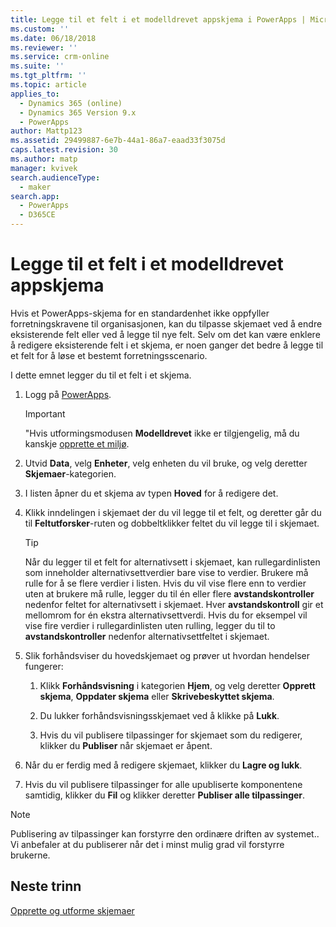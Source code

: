 ```yaml
---
title: Legge til et felt i et modelldrevet appskjema i PowerApps | MicrosoftDocs
ms.custom: ''
ms.date: 06/18/2018
ms.reviewer: ''
ms.service: crm-online
ms.suite: ''
ms.tgt_pltfrm: ''
ms.topic: article
applies_to:
  - Dynamics 365 (online)
  - Dynamics 365 Version 9.x
  - PowerApps
author: Mattp123
ms.assetid: 29499887-6e7b-44a1-86a7-eaad33f3075d
caps.latest.revision: 30
ms.author: matp
manager: kvivek
search.audienceType:
  - maker
search.app:
  - PowerApps
  - D365CE
---
```

# <a name="add-a-field-to-a-model-driven-app-form"></a>Legge til et felt i et modelldrevet appskjema 

Hvis et PowerApps-skjema for en standardenhet ikke oppfyller forretningskravene til organisasjonen, kan du tilpasse skjemaet ved å endre eksisterende felt eller ved å legge til nye felt. Selv om det kan være enklere å redigere eksisterende felt i et skjema, er noen ganger det bedre å legge til et felt for å løse et bestemt forretningsscenario.

I dette emnet legger du til et felt i et skjema.   
  
1.  Logg på [PowerApps](https://web.powerapps.com/?utm_source=padocs&utm_medium=linkinadoc&utm_campaign=referralsfromdoc).  


    > [!IMPORTANT]
    > "Hvis utformingsmodusen **Modelldrevet** ikke er tilgjengelig, må du kanskje [opprette et miljø](https://docs.microsoft.com/powerapps/administrator/create-environment). 

2.  Utvid **Data**, velg **Enheter**, velg enheten du vil bruke, og velg deretter **Skjemaer**-kategorien.  

3.  I listen åpner du et skjema av typen **Hoved** for å redigere det.  
  
4.  Klikk inndelingen i skjemaet der du vil legge til et felt, og deretter går du til **Feltutforsker**-ruten og dobbeltklikker feltet du vil legge til i skjemaet.  
  
    > [!TIP]
    >  Når du legger til et felt for alternativsett i skjemaet, kan rullegardinlisten som inneholder alternativsettverdier bare vise to verdier. Brukere må rulle for å se flere verdier i listen. Hvis du vil vise flere enn to verdier uten at brukere må rulle, legger du til én eller flere **avstandskontroller** nedenfor feltet for alternativsett i skjemaet. Hver **avstandskontroll** gir et mellomrom for én ekstra alternativsettverdi. Hvis du for eksempel vil vise fire verdier i rullegardinlisten uten rulling, legger du til to **avstandskontroller** nedenfor alternativsettfeltet i skjemaet.  
  
5.  Slik forhåndsviser du hovedskjemaet og prøver ut hvordan hendelser fungerer:  
  
    1.  Klikk **Forhåndsvisning** i kategorien **Hjem**, og velg deretter **Opprett skjema**, **Oppdater skjema** eller **Skrivebeskyttet skjema**.  
  
    2.  Du lukker forhåndsvisningsskjemaet ved å klikke på **Lukk**.  
  
    3.  Hvis du vil publisere tilpassinger for skjemaet som du redigerer, klikker du **Publiser** når skjemaet er åpent.  
  
6.  Når du er ferdig med å redigere skjemaet, klikker du **Lagre og lukk**.  
  
7. Hvis du vil publisere tilpassinger for alle upubliserte komponentene samtidig, klikker du **Fil** og klikker deretter **Publiser alle tilpassinger**.  
  
> [!NOTE]
>  Publisering av tilpassinger kan forstyrre den ordinære driften av systemet.. Vi anbefaler at du publiserer når det i minst mulig grad vil forstyrre brukerne.  
  
## <a name="next-steps"></a>Neste trinn  
 
 [Opprette og utforme skjemaer](create-design-forms.md)
